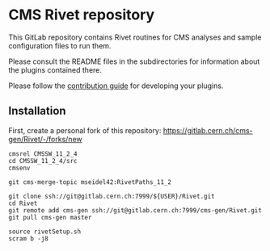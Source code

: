 # CMS Rivet repository

This GitLab repository contains Rivet routines for CMS analyses and sample configuration files to run them.

Please consult the README files in the subdirectories for information about the plugins contained there.

Please follow the [contribution guide](CONTRIBUTING.md) for developing your plugins.

## Installation

First, create a personal fork of this repository: https://gitlab.cern.ch/cms-gen/Rivet/-/forks/new

    cmsrel CMSSW_11_2_4
    cd CMSSW_11_2_4/src
    cmsenv

    git cms-merge-topic mseidel42:RivetPaths_11_2

    git clone ssh://git@gitlab.cern.ch:7999/${USER}/Rivet.git
    cd Rivet
    git remote add cms-gen ssh://git@gitlab.cern.ch:7999/cms-gen/Rivet.git
    git pull cms-gen master

    source rivetSetup.sh
    scram b -j8


